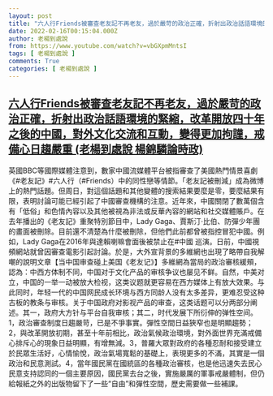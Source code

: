 ```yaml
---
layout: post
title: "六人行Friends被審查老友記不再老友，過於嚴苛的政治正確，折射出政治話語環境的緊縮，改革開放四十年之後的中國，對外文化交流和互動，變得更加拘謹，戒備心日趨嚴重 (老楊到處說 楊錦驎論時政)"
date: 2022-02-16T00:15:04.000Z
author: 老楊到處說
from: https://www.youtube.com/watch?v=vbGXpmMntsI
tags: [ 老楊到處說 ]
comments: True
categories: [ 老楊到處說 ]
---
```

<!--1644970504000-->
[六人行Friends被審查老友記不再老友，過於嚴苛的政治正確，折射出政治話語環境的緊縮，改革開放四十年之後的中國，對外文化交流和互動，變得更加拘謹，戒備心日趨嚴重 (老楊到處說 楊錦驎論時政)](https://www.youtube.com/watch?v=vbGXpmMntsI)
------

<div>
英國BBC等國際媒體注意到，數家中國流媒體平台被指審查了美國熱門情景喜劇《#老友記》#六人行（#Friends）中的同性戀等情節。「老友記被刪減」成為微博上的熱門話題。但周日，對這個話題和其他變體的搜索結果要麼是零，要麼結果有限，表明討論可能已經引起了中國審查機構的注意。近年來，中國關閉了數萬個含有「低俗」和色情內容以及其他被視為非法或反華內容的網站和社交媒體賬戶。在去年播出的《老友記》重聚特別節目中，Lady Gaga、賈斯汀·比伯、防彈少年團的畫面被刪除。目前還不清楚為什麼被刪除，但他們此前都曾被指控冒犯中國。例如，Lady Gaga在2016年與達賴喇嘛會面後被禁止在#中國 巡演。日前，中國視頻網站就曾因審查電影引起討論。於是，大外宣背景的多維網也出現了略帶自我解嘲的說明文章【当中国审查碰上美国《老友记》】多維網為當局的政治審核緩頰，認為：中西方体制不同，中国对于文化产品的审核争议也屡见不鲜。自然，中美对立，中国的一举一动被放大检视，这类议题就更容易在西方媒体上有放大效果。与此同时，年轻一代的中国网民成长环境与西方同龄人没有太多差异，更难忍受这种古板的教条与审核。关于中国政府对影视产品的审查，这类话题可以分两部分阐述。其一，政府大方针与平台自我审核；其二，时代发展下所衍伸的弹性空间。1，政治審查制度日趨嚴苛，已是不爭事實。彈性空間日益狹窄也是明顯趨勢；2，與改革開放初期，甚至十年前相比，政治氣候政治環境，對外面世界充滿戒備心排斥心的現象日益明顯，有增無減。3，普羅大眾對政府的各種忍耐和接受建立於民眾生活好，心情愉悅，政治氣場寬鬆的基礎上，表現更多的不滿，其實是一個政治和民意測試。4，當年國民黨在國統區的各種政治審核，也是他迅速失去民心民意支持認同的一個主要原因，國民黨去台之後，實施嚴厲的軍事戒嚴體制，但仍給報紙之外的出版物留下了一些“自由”和彈性空間，歷史需要做一些補課。
</div>
